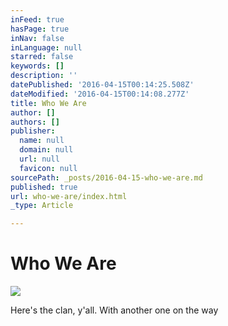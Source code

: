 ```yaml
---
inFeed: true
hasPage: true
inNav: false
inLanguage: null
starred: false
keywords: []
description: ''
datePublished: '2016-04-15T00:14:25.508Z'
dateModified: '2016-04-15T00:14:08.277Z'
title: Who We Are
author: []
authors: []
publisher:
  name: null
  domain: null
  url: null
  favicon: null
sourcePath: _posts/2016-04-15-who-we-are.md
published: true
url: who-we-are/index.html
_type: Article

---
```

# Who We Are
![](https://the-grid-user-content.s3-us-west-2.amazonaws.com/ce63e67d-c2b8-4cdc-8e67-6444fecc2862.jpg)

Here's the clan, y'all. With another one on the way